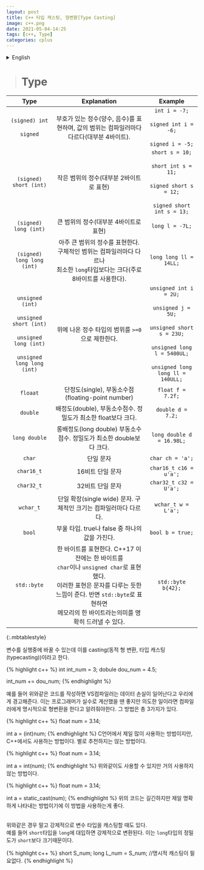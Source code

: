 ```yaml
---
layout: post
title: C++ 타입 캐스팅, 형변환[Type Casting]
image: c++.png
date: 2021-05-04-14:25
tags: [c++, Type]
categories: cplus
---
```


<details>
<summary>English</summary>
<div markdown="1">

># Type

|Type|Explanation|Example|
|:---:|:---:|:---:|
|```(signed) int```<br><br>```signed```|Represents a signed integer (positive or negative), and the range of values varies from compiler to compiler (mostly 4 bytes).|```int i = -7;```<br><br>```signed int i = -6;``` <br><br>```signed i = -5;```|
|```(signed) short (int)```|Small range integer (mostly expressed as 2 bytes)|```short s = 10;```<br><br>```short int s = 11;```<br><br>```signed short s = 12;```<br><br>```signed short int s = 13;```|
|```(signed) long (int)```|Large range integers (mostly represented by 4 bytes)|```long l = -7L;```|
|```(signed) long long (int)```|Represents a very large range of integers. The specific range varies from compiler to compiler, but is at least larger than the ```long``` type (usually 8 bytes).|```long long ll = 14LL;```|
|```unsigned (int)```<br><br>```unsigned short (int)```<br><br>```unsigned long (int)```<br><br>```unsigned long long (int)```|Limit the range of integer types above to ```>=0```.|```unsigned int i = 2U;```<br><br>```unsigned j = 5U;```<br><br>```unsigned short s = 23U;```<br><br>```unsigned long l = 5400UL;```<br><br>```unsigned long long ll = 140ULL;```|
|```floaat```|single floating-point number|```float f = 7.2f;```|
|```double```|double Floating point number. Precision is at least greater than float.|```double d = 7.2;```|
|```long double```|long double Floating point number. Precision is at least greater than ```double```.|```long double d = 16.98L;```|
|```char```|Single character|```char ch = 'a';```|
|```char16_t```|16-bit single character|```char16_t c16 = u'a';```|
|```char32_t```|32-bit single character|```char32_t c32 = U'a';```|
|```wchar_t```|Single wide character. The specific size varies from compiler to compiler.|```wchar_t w = L'a';```|
|```bool```|Boolean type. It can be either true or false.|```bool b = true;```|
|```std::byte```|Represents one byte. Prior to C++17, a byte was represented as <br>```char``` or ```unsigned char```. <br>This expression gives the feeling of dealing with characters. On the other hand, when expressed as ```std::byte```, the meaning of <br>a byte of memory can be clearly revealed.|```std::byte b{42};```|
{:.mbtablestyle}


Variables can be changed during execution, which is called casting (dynamic type casting).

{% highlight c++ %}
int int_num = 3;
dobule dou_num = 4.5;

int_num += dou_num;
{% endhighlight %}

For example, if you write code like the above, the VS compiler warns us that data loss will occur. This is good if the programmer makes a mistake, but if it is intended, you need to tell the compiler to explicitly cast it. There are three ways to do that.


{% highlight c++ %}
float num = 3.14;

int a = (int)num;
{% endhighlight %}
It is the most commonly used method in C language, but it is also used in C++. This is not recommended.

{% highlight c++ %}
float num = 3.14;

int a = int(num);
{% endhighlight %}
It can be used as above, but it is rarely used.

{% highlight c++ %}
float num = 3.14;

int a = static_cast<int>(num);
{% endhighlight %}
The code above is long, but it is the clearest way to use this method.<br>
<br>


In addition to the above cases, there are times when the variable type is forcedly cast.<br>
For example, if the type ```short``` is assigned to ```long```, it is forcibly converted. This is because the precision of the ```long``` type is greater than that of the ```short```.

{% highlight c++ %}
short S_num;
long L_num = S_num; //No need for explicit casting.
{% endhighlight %}

---------------------------------------------------------------------------------------------------
---------------------------------------------------------------------------------------------------
</div>
</details>


># Type

|Type|Explanation|Example|
|:---:|:---:|:---:|
|```(signed) int```<br><br>```signed```|부호가 있는 정수(양수, 음수)를 표현하며, 값의 범위는 컴파일러마다 다르다(대부분 4바이트).|```int i = -7;```<br><br>```signed int i = -6;``` <br><br>```signed i = -5;```|
|```(signed) short (int)```|작은 범위의 정수(대부분 2바이트로 표현)|```short s = 10;```<br><br>```short int s = 11;```<br><br>```signed short s = 12;```<br><br>```signed short int s = 13;```|
|```(signed) long (int)```|큰 범위의 정수(대부분 4바이트로 표현)|```long l = -7L;```|
|```(signed) long long (int)```|아주 큰 범위의 정수를 표현한다. 구체적인 범위는 컴파일러마다 다르나 <br>최소한 ```long```타입보다는 크다(주로 8바이트를 사용한다).|```long long ll = 14LL;```|
|```unsigned (int)```<br><br>```unsigned short (int)```<br><br>```unsigned long (int)```<br><br>```unsigned long long (int)```|위에 나온 정수 타입의 범위를 ```>=0```으로 제한한다.|```unsigned int i = 2U;```<br><br>```unsigned j = 5U;```<br><br>```unsigned short s = 23U;```<br><br>```unsigned long l = 5400UL;```<br><br>```unsigned long long ll = 140ULL;```|
|```floaat```|단정도(single), 부동소수점(floating-point number)|```float f = 7.2f;```|
|```double```|배정도(double), 부동소수점수. 정밀도가 최소한 float보다 크다.|```double d = 7.2;```|
|```long double```|롱배정도(long double) 부동소수점수. 정밀도가 최소한 double보다 크다.|```long double d = 16.98L;```|
|```char```|단일 문자|```char ch = 'a';```|
|```char16_t```|16비트 단일 문자|```char16_t c16 = u'a';```|
|```char32_t```|32비트 단일 문자|```char32_t c32 = U'a';```|
|```wchar_t```|단일 확장(single wide) 문자. 구체적인 크기는 컴파일러마다 다르다.|```wchar_t w = L'a';```|
|```bool```|부울 타입. true나 false 중 하나의 값을 가진다.|```bool b = true;```|
|```std::byte```|한 바이트를 표현한다. C++17 이전에는 한 바이트를 <br>```char```이나 ```unsigned char```로 표현했다. <br>이러한 표현은 문자를 다루는 듯한 느낌이 준다. 반면 ```std::byte```로 표현하면 <br>메모리의 한 바이트라는의미를 명확히 드러낼 수 있다.|```std::byte b{42};```|
{:.mbtablestyle}


변수를 실행중에 바꿀 수 있는데 이를 casting(동적 형 변환, 타입 캐스팅(typecasting))이라고 한다.

{% highlight c++ %}
int int_num = 3;
dobule dou_num = 4.5;

int_num += dou_num;
{% endhighlight %}

예를 들어 위와같은 코드를 작성하면 VS컴파일러는 데이터 손실이 일어난다고 우리에게 경고해준다. 이는 프로그래머가 실수로 계산했을 땐 좋지만 의도한 일이라면 컴파일러에게 명시적으로 형변환을 한다고 알려줘야한다. 그 방법은 총 3가지가 있다.


{% highlight c++ %}
float num = 3.14;

int a = (int)num;
{% endhighlight %}
C언어에서 제일 많이 사용하는 방법이지만, C++에서도 사용하는 방법이다. 별로 추천하지는 않는 방법이다.

{% highlight c++ %}
float num = 3.14;

int a = int(num);
{% endhighlight %}
위와같이도 사용할 수 있지만 거의 사용하지 않는 방법이다.

{% highlight c++ %}
float num = 3.14;

int a = static_cast<int>(num);
{% endhighlight %}
위의 코드는 길긴하지만 제일 명확하게 나타내는 방법이기에 이 방법을 사용하는게 좋다.<br>
<br>


위와같은 경우 말고 강제적으로 변수 타입을 캐스팅할 때도 있다.<br>
예를 들어 ```short```타입을 ```long```에 대입하면 강제적으로 변환된다. 이는 ```long```타입의 정밀도가 ```short```보다 크기때문이다.

{% highlight c++ %}
short S_num;
long L_num = S_num; //명시적 캐스팅이 필요없다.
{% endhighlight %}